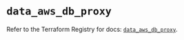 # `data_aws_db_proxy`

Refer to the Terraform Registry for docs: [`data_aws_db_proxy`](https://registry.terraform.io/providers/hashicorp/aws/6.9.0/docs/data-sources/db_proxy).
